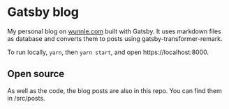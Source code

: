 # Gatsby blog

My personal blog on [wunnle.com](https://wunnle.com/) built with Gatsby. It uses markdown files as database and converts them to posts using gatsby-transformer-remark. 

To run locally, `yarn`, then `yarn start`, and open https://localhost:8000.


## Open source

As well as the code, the blog posts are also in this repo. You can find them in /src/posts. 
